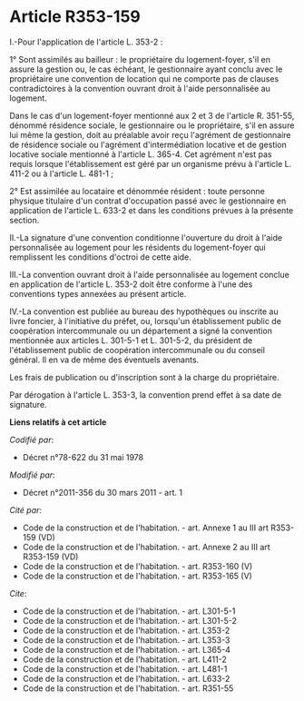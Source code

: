 # Article R353-159

I.-Pour l'application de l'article L. 353-2 : 

1° Sont assimilés au bailleur : le propriétaire du logement-foyer, s'il en assure la gestion ou, le cas échéant, le
gestionnaire ayant conclu avec le propriétaire une convention de location qui ne comporte pas de clauses contradictoires à la
convention ouvrant droit à l'aide personnalisée au logement. 

Dans le cas d'un logement-foyer mentionné aux 2 et 3 de l'article R. 351-55, dénommé résidence sociale, le gestionnaire ou le
propriétaire, s'il en assure lui même la gestion, doit au préalable avoir reçu l'agrément de gestionnaire de résidence
sociale ou l'agrément d'intermédiation locative et de gestion locative sociale mentionné à l'article L. 365-4. Cet agrément
n'est pas requis lorsque l'établissement est géré par un organisme prévu à l'article L. 411-2 ou à l'article L. 481-1 ; 

2° Est assimilée au locataire et dénommée résident : toute personne physique titulaire d'un contrat d'occupation passé avec
le gestionnaire en application de l'article L. 633-2 et dans les conditions prévues à la présente section. 

II.-La signature d'une convention conditionne l'ouverture du droit à l'aide personnalisée au logement pour les résidents du
logement-foyer qui remplissent les conditions d'octroi de cette aide. 

III.-La convention ouvrant droit à l'aide personnalisée au logement conclue en application de l'article L. 353-2 doit être
conforme à l'une des conventions types annexées au présent article. 

IV.-La convention est publiée au bureau des hypothèques ou inscrite au livre foncier, à l'initiative du préfet, ou, lorsqu'un
établissement public de coopération intercommunale ou un département a signé la convention mentionnée aux articles L. 301-5-1
et L. 301-5-2, du président de l'établissement public de coopération intercommunale ou du conseil général. Il en va de même
des éventuels avenants. 

Les frais de publication ou d'inscription sont à la charge du propriétaire. 

Par dérogation à l'article L. 353-3, la convention prend effet à sa date de signature.

**Liens relatifs à cet article**

_Codifié par_:

  - Décret n°78-622 du 31 mai 1978

_Modifié par_:

  - Décret n°2011-356 du 30 mars 2011 - art. 1

_Cité par_:

  - Code de la construction et de l'habitation. - art. Annexe 1 au III art R353-159 (VD)
  - Code de la construction et de l'habitation. - art. Annexe 2 au III art R353-159 (VD)
  - Code de la construction et de l'habitation. - art. R353-160 (V)
  - Code de la construction et de l'habitation. - art. R353-165 (V)

_Cite_:

  - Code de la construction et de l'habitation. - art. L301-5-1
  - Code de la construction et de l'habitation. - art. L301-5-2
  - Code de la construction et de l'habitation. - art. L353-2
  - Code de la construction et de l'habitation. - art. L353-3
  - Code de la construction et de l'habitation. - art. L365-4
  - Code de la construction et de l'habitation. - art. L411-2
  - Code de la construction et de l'habitation. - art. L481-1
  - Code de la construction et de l'habitation. - art. L633-2
  - Code de la construction et de l'habitation. - art. R351-55

